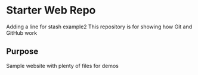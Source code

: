 # Starter Web Repo
Adding a line for stash example2
This repository is for showing how Git and GitHub work

## Purpose

Sample website with plenty of files for demos